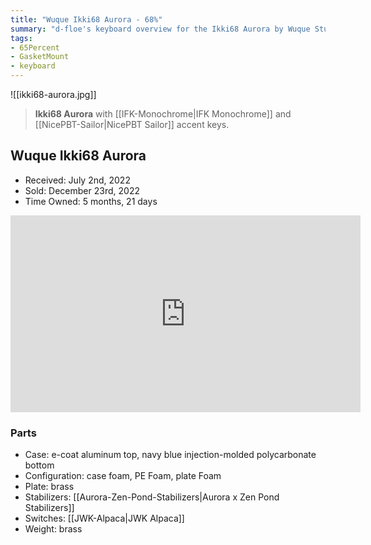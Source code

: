 ```yaml
---
title: "Wuque Ikki68 Aurora - 68%"
summary: "d-floe's keyboard overview for the Ikki68 Aurora by Wuque Studio."
tags:
- 65Percent
- GasketMount
- keyboard
---
```


![[ikki68-aurora.jpg]]

> **Ikki68 Aurora** with [[IFK-Monochrome|IFK Monochrome]] and [[NicePBT-Sailor|NicePBT Sailor]] accent keys.

## Wuque Ikki68 Aurora

- Received: July 2nd, 2022
- Sold: December 23rd, 2022
- Time Owned: 5 months, 21 days

<iframe width="560" height="315" src="https://www.youtube-nocookie.com/embed/GLyIgpOkJB8" title="YouTube video player" frameborder="0" allow="accelerometer; autoplay; clipboard-write; encrypted-media; gyroscope; picture-in-picture; web-share" allowfullscreen></iframe>

### Parts

- Case: e-coat aluminum top, navy blue injection-molded polycarbonate bottom
- Configuration: case foam, PE Foam, plate Foam
- Plate: brass
- Stabilizers: [[Aurora-Zen-Pond-Stabilizers|Aurora x Zen Pond Stabilizers]]
- Switches: [[JWK-Alpaca|JWK Alpaca]]
- Weight: brass
